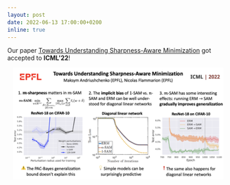 ```yaml
---
layout: post
date: 2022-06-13 17:00:00+0200
inline: true
---
```



Our paper [Towards Understanding Sharpness-Aware Minimization](https://arxiv.org/abs/2206.06232) got accepted to **ICML'22**! 
<!-- We shed some light on why the existing justifications behind SAM are incomplete, what's the role of m-sharpness on very simple models, and study  other curious properties of SAM empirically. -->
<div style="text-align: center;">
  <img src="./assets/img/publication_preview/sam_paper.png" alt="SAM summary" width="95%"/>
</div>
